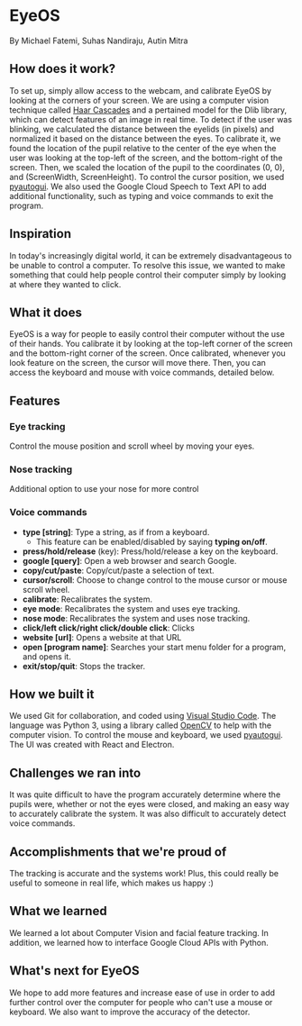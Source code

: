 # EyeOS
By Michael Fatemi, Suhas Nandiraju, Autin Mitra

## How does it work?
To set up, simply allow access to the webcam, and calibrate EyeOS by looking at the corners of your screen. We are using a computer vision technique called [Haar Cascades](https://opencv-python-tutroals.readthedocs.io/en/latest/py_tutorials/py_objdetect/py_face_detection/py_face_detection.html) and a pertained model for the Dlib library, which can detect features of an image in real time. To detect if the user was blinking, we calculated the distance between the eyelids (in pixels) and normalized it based on the distance between the eyes. To calibrate it, we found the location of the pupil relative to the center of the eye when the user was looking at the top-left of the screen, and the bottom-right of the screen. Then, we scaled the location of the pupil to the coordinates (0, 0), and (ScreenWidth, ScreenHeight). To control the cursor position, we used [pyautogui](https://pypi.org/project/PyAutoGUI/). We also used the Google Cloud Speech to Text API to add additional functionality, such as typing and voice commands to exit the program.

## Inspiration
In today's increasingly digital world, it can be extremely disadvantageous to be unable to control a computer. To resolve this issue, we wanted to make something that could help people control their computer simply by looking at where they wanted to click. 

## What it does
EyeOS is a way for people to easily control their computer without the use of their hands. You calibrate it by looking at the top-left corner of the screen and the bottom-right corner of the screen. Once calibrated, whenever you look feature on the screen, the cursor will move there. Then, you can access the keyboard and mouse with voice commands, detailed below.

## Features
### Eye tracking
Control the mouse position and scroll wheel by moving your eyes.
### Nose tracking
Additional option to use your nose for more control
### Voice commands
- **type [string]**: Type a string, as if from a keyboard.
  - This feature can be enabled/disabled by saying **typing on/off**.
- **press/hold/release** (key): Press/hold/release a key on the keyboard.
- **google [query]**: Open a web browser and search Google.
- **copy/cut/paste**: Copy/cut/paste a selection of text.
- **cursor/scroll**: Choose to change control to the mouse cursor or mouse scroll wheel.
- **calibrate**: Recalibrates the system.
- **eye mode**: Recalibrates the system and uses eye tracking.
- **nose mode**: Recalibrates the system and uses nose tracking.
- **click/left click/right click/double click**: Clicks
- **website [url]**: Opens a website at that URL
- **open [program name]**: Searches your start menu folder for a program, and opens it.
- **exit/stop/quit**: Stops the tracker.

## How we built it
We used Git for collaboration, and coded using [Visual Studio Code](https://code.visualstudio.com/). The language was Python 3, using a library called [OpenCV](https://opencv.org/) to help with the computer vision. To control the mouse and keyboard, we used [pyautogui](https://pypi.org/project/PyAutoGUI/). The UI was created with React and Electron.

## Challenges we ran into
It was quite difficult to have the program accurately determine where the pupils were, whether or not the eyes were closed, and making an easy way to accurately calibrate the system. It was also difficult to accurately detect voice commands.

## Accomplishments that we're proud of
The tracking is accurate and the systems work! Plus, this could really be useful to someone in real life, which makes us happy :)

## What we learned
We learned a lot about Computer Vision and facial feature tracking. In addition, we learned how to interface Google Cloud APIs with Python.

## What's next for EyeOS
We hope to add more features and increase ease of use in order to add further control over the computer for people who can't use a mouse or keyboard. We also want to improve the accuracy of the detector.

